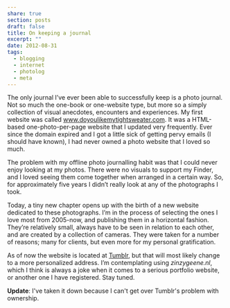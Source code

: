 ```yaml
---
share: true
section: posts
draft: false
title: On keeping a journal
excerpt: ""
date: 2012-08-31
tags:
  - blogging
  - internet
  - photolog
  - meta
---
```



The only journal I’ve ever been able to successfully keep is a photo journal. Not so much the one-book or one-website type, but more so a simply collection of visual anecdotes, encounters and experiences. My first website was called www.doyoulikemytightsweater.com. It was a HTML-based one-photo-per-page website that I updated very frequently. Ever since the domain expired and I got a little sick of getting pervy emails (I should have known), I had never owned a photo website that I loved so much.

The problem with my offline photo journalling habit was that I could never enjoy looking at my photos. There were no visuals to support my Finder, and I loved seeing them come together when arranged in a certain way. So, for approximately five years I didn’t really look at any of the photographs I took. 

Today, a tiny new chapter opens up with the birth of a new website dedicated to these photographs. I’m in the process of selecting the ones I love most from 2005-now, and publishing them in a horizontal fashion. They’re relatively small, always have to be seen in relation to each other, and are created by a collection of cameras. They were taken for a number of reasons; many for clients, but even more for my personal gratification.

As of now the website is located at [Tumblr](http://zinzygeene.tumblr.com), but that will most likely change to a more personalized address. I’m contemplating using _zinzygeene.nl_, which I think is always a joke when it comes to a serious portfolio website, or another one I have registered. Stay tuned.

__Update__: I've taken it down because I can't get over Tumblr's problem with ownership.

